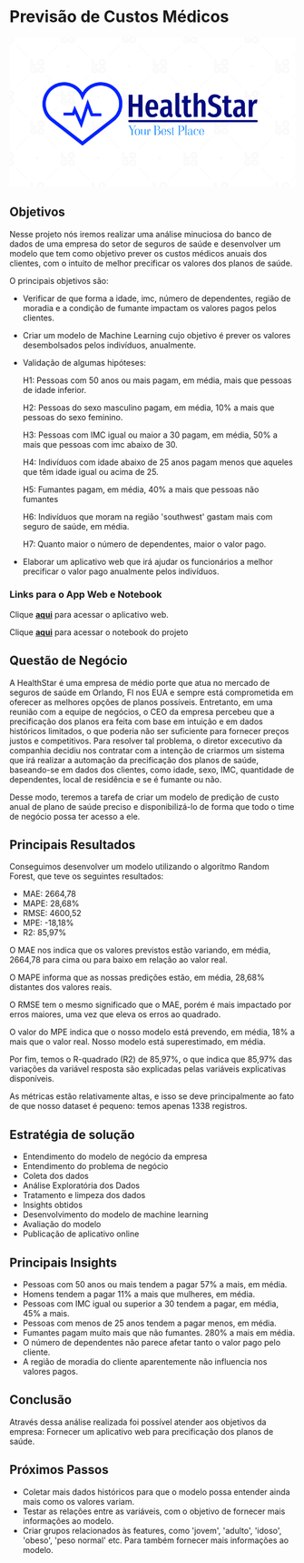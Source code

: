 
# Previsão de Custos Médicos
![Alt text](/images/logo.png)

## Objetivos

Nesse projeto nós iremos realizar uma análise minuciosa do banco de dados de uma empresa do setor de seguros de saúde e desenvolver um modelo que tem como objetivo prever os custos médicos anuais dos clientes, com o intuito de melhor precificar os valores dos planos de saúde.

O principais objetivos são:

- Verificar de que forma a idade, imc, número de dependentes, região de moradia e a condição de fumante impactam os valores pagos pelos clientes.

- Criar um modelo de Machine Learning cujo objetivo é prever os valores desembolsados pelos indivíduos, anualmente.

- Validação de algumas hipóteses:

    H1: Pessoas com 50 anos ou mais pagam, em média, mais que pessoas de idade inferior.

    H2: Pessoas do sexo masculino pagam, em média, 10% a mais que pessoas do sexo feminino.
    
    H3: Pessoas com IMC igual ou maior a 30 pagam, em média, 50% a mais que pessoas com imc abaixo de 30.
   
    H4: Indivíduos com idade abaixo de 25 anos pagam menos que aqueles que têm idade igual ou acima de 25.
   
    H5: Fumantes pagam, em média, 40% a mais que pessoas não fumantes
   
    H6: Indivíduos que moram na região 'southwest' gastam mais com seguro de saúde, em média.
   
    H7: Quanto maior o número de dependentes, maior o valor pago.


- Elaborar um aplicativo web que irá ajudar os funcionários a melhor precificar o valor pago anualmente pelos indivíduos.

### Links para o App Web e Notebook
Clique [**aqui**](https://huggingface.co/spaces/joaocalista/insurance-premium-prediction) para acessar o aplicativo web.

Clique [**aqui**](https://github.com/joaocalista/insurance_predict/blob/main/project.ipynb) para acessar o notebook do projeto

## Questão de Negócio

A HealthStar é uma empresa de médio porte que atua no mercado de seguros de saúde em Orlando, Fl nos EUA e sempre está comprometida em oferecer as melhores opções de planos possíveis. Entretanto, em uma reunião com a equipe de negócios, o CEO da empresa percebeu que a precificação dos planos era feita com base em intuição e em dados históricos limitados, o que poderia não ser suficiente para fornecer preços justos e competitivos. Para resolver tal problema, o diretor excecutivo da companhia decidiu nos contratar com a intenção de criarmos um sistema que irá realizar a automação da precificação dos planos de saúde, baseando-se em dados dos clientes,  como idade, sexo, IMC, quantidade de dependentes, local de residência e se é fumante ou não.

Desse modo, teremos a tarefa de criar um modelo de predição de custo anual de plano de saúde preciso e disponibilizá-lo de forma que todo o time de negócio possa ter acesso a ele.

## Principais Resultados
Conseguimos desenvolver um modelo utilizando o algorítmo Random Forest, que teve os seguintes resultados:

- MAE: 2664,78
- MAPE: 28,68%
- RMSE: 4600,52
- MPE: -18,18%
- R2: 85,97%

O MAE nos indica que os valores previstos estão variando, em média, 2664,78 para cima ou para baixo em relação ao valor real.

O MAPE informa que as nossas predições estão, em média, 28,68% distantes dos valores reais.

O RMSE tem o mesmo significado que o MAE, porém é mais impactado por erros maiores, uma vez que eleva os erros ao quadrado.

O valor do MPE indica que o nosso modelo está prevendo, em média, 18% a mais que o valor real. Nosso modelo está superestimado, em média.

Por fim, temos o R-quadrado (R2) de 85,97%, o que indica que 85,97% das variações da variável resposta são explicadas pelas variáveis explicativas disponíveis.

As métricas estão relativamente altas, e isso se deve principalmente ao fato de que nosso dataset é pequeno: temos apenas 1338 registros.


## Estratégia de solução
- Entendimento do modelo de negócio da empresa
- Entendimento do problema de negócio
- Coleta dos dados
- Análise Exploratória dos Dados
- Tratamento e limpeza dos dados
- Insights obtidos
- Desenvolvimento do modelo de machine learning
- Avaliação do modelo
- Publicação de aplicativo online

## Principais Insights
- Pessoas com 50 anos ou mais tendem a pagar 57% a mais, em média.
- Homens tendem a pagar 11% a mais que mulheres, em média.
- Pessoas com IMC igual ou superior a 30 tendem a pagar, em média, 45% a mais.
- Pessoas com menos de 25 anos tendem a pagar menos, em média.
- Fumantes pagam muito mais que não fumantes. 280% a mais em média.
- O número de dependentes não parece afetar tanto o valor pago pelo cliente.
- A região de moradia do cliente aparentemente não influencia nos valores pagos.

## Conclusão
Através dessa análise realizada foi possível atender aos objetivos da empresa:
Fornecer um aplicativo web para precificação dos planos de saúde.

## Próximos Passos
- Coletar mais dados históricos para que o modelo possa entender ainda mais como os valores variam.
- Testar as relações entre as variáveis, com o objetivo de fornecer mais informações ao modelo.
- Criar grupos relacionados às features, como 'jovem', 'adulto', 'idoso', 'obeso', 'peso normal' etc. Para também fornecer mais informações ao modelo.

